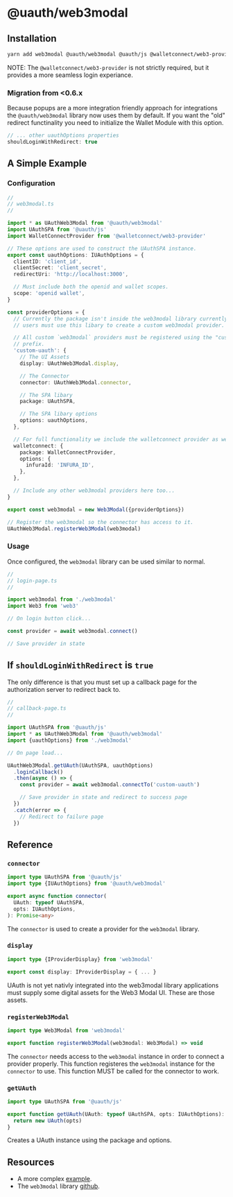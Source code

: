 # @uauth/web3modal

## Installation

```sh
yarn add web3modal @uauth/web3modal @uauth/js @walletconnect/web3-provider
```

NOTE: The `@walletconnect/web3-provider` is not strictly required, but it
provides a more seamless login experiance.

### Migration from <0.6.x

Because popups are a more integration friendly approach for integrations the `@uauth/web3modal` library now uses them by default. If you want the "old" redirect functinality you need to initialize the Wallet Module with this option.

```typescript
// ... other uauthOptions properties
shouldLoginWithRedirect: true
```

## A Simple Example

### Configuration

```typescript
//
// web3modal.ts
//

import * as UAuthWeb3Modal from '@uauth/web3modal'
import UAuthSPA from '@uauth/js'
import WalletConnectProvider from '@walletconnect/web3-provider'

// These options are used to construct the UAuthSPA instance.
export const uauthOptions: IUAuthOptions = {
  clientID: 'client_id',
  clientSecret: 'client_secret',
  redirectUri: 'http://localhost:3000',

  // Must include both the openid and wallet scopes.
  scope: 'openid wallet',
}

const providerOptions = {
  // Currently the package isn't inside the web3modal library currently. For now,
  // users must use this libary to create a custom web3modal provider.

  // All custom `web3modal` providers must be registered using the "custom-"
  // prefix.
  'custom-uauth': {
    // The UI Assets
    display: UAuthWeb3Modal.display,

    // The Connector
    connector: UAuthWeb3Modal.connector,

    // The SPA libary
    package: UAuthSPA,

    // The SPA libary options
    options: uauthOptions,
  },

  // For full functionality we include the walletconnect provider as well.
  walletconnect: {
    package: WalletConnectProvider,
    options: {
      infuraId: 'INFURA_ID',
    },
  },

  // Include any other web3modal providers here too...
}

export const web3modal = new Web3Modal({providerOptions})

// Register the web3modal so the connector has access to it.
UAuthWeb3Modal.registerWeb3Modal(web3modal)
```

### Usage

Once configured, the `web3modal` library can be used similar to normal.

```typescript
//
// login-page.ts
//

import web3modal from './web3modal'
import Web3 from 'web3'

// On login button click...

const provider = await web3modal.connect()

// Save provider in state
```

## If `shouldLoginWithRedirect` is `true`

The only difference is that you must set up a callback page for the
authorization server to redirect back to.

```typescript
//
// callback-page.ts
//

import UAuthSPA from '@uauth/js'
import * as UAuthWeb3Modal from '@uauth/web3modal'
import {uauthOptions} from './web3modal'

// On page load...

UAuthWeb3Modal.getUAuth(UAuthSPA, uauthOptions)
  .loginCallback()
  .then(async () => {
    const provider = await web3modal.connectTo('custom-uauth')

    // Save provider in state and redirect to success page
  })
  .catch(error => {
    // Redirect to failure page
  })
```

## Reference

### `connector`

```typescript
import type UAuthSPA from '@uauth/js'
import type {IUAuthOptions} from '@uauth/web3modal'

export async function connector(
  UAuth: typeof UAuthSPA,
  opts: IUAuthOptions,
): Promise<any>
```

The `connector` is used to create a provider for the `web3modal` library.

### `display`

```typescript
import type {IProviderDisplay} from 'web3modal'

export const display: IProviderDisplay = { ... }
```

UAuth is not yet nativly integrated into the web3modal library applications must
supply some digital assets for the Web3 Modal UI. These are those assets.

### `registerWeb3Modal`

```typescript
import type Web3Modal from 'web3modal'

export function registerWeb3Modal(web3modal: Web3Modal) => void
```

The `connector` needs access to the `web3modal` instance in order to connect a
provider properly. This function registeres the `web3modal` instance for the
`connector` to use. This function MUST be called for the connector to work.

### `getUAuth`

```typescript
import type UAuthSPA from '@uauth/js'

export function getUAuth(UAuth: typeof UAuthSPA, opts: IUAuthOptions): UAuth {
  return new UAuth(opts)
}
```

Creates a UAuth instance using the package and options.

## Resources

- A more complex [example](../../examples/web3modal/README.md).
- The `web3modal` library [github](https://github.com/Web3Modal/web3modal).
